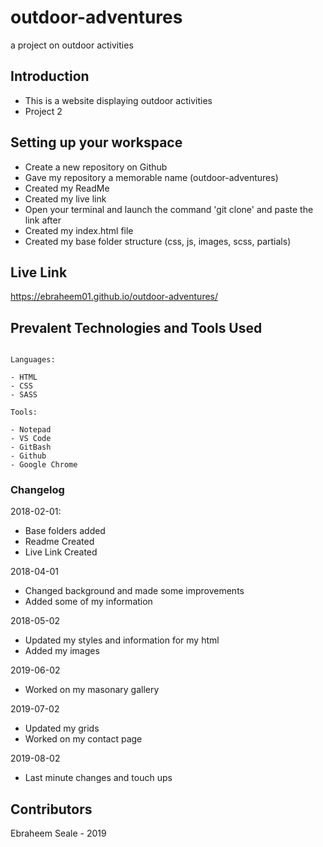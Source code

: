 # outdoor-adventures
a project on outdoor activities

## Introduction 

- This is a website displaying outdoor activities
- Project 2


## Setting up your workspace

- Create a new repository on Github
- Gave my repository a memorable name (outdoor-adventures)
- Created my ReadMe
- Created my live link
- Open your terminal and launch the command 'git clone' and paste the link after
- Created my index.html file 
- Created my base folder structure (css, js, images, scss, partials) 

## Live Link

https://ebraheem01.github.io/outdoor-adventures/

## Prevalent Technologies and Tools Used

```

Languages:

- HTML
- CSS
- SASS
```
```
Tools:

- Notepad
- VS Code
- GitBash
- Github
- Google Chrome

```

### Changelog

2018-02-01:
- Base folders added
- Readme Created
- Live Link Created

2018-04-01
- Changed background and made some improvements
- Added some of my information 

2018-05-02 
- Updated my styles and information for my html
- Added my images

2019-06-02
- Worked on my masonary gallery

2019-07-02 
- Updated my grids
- Worked on my contact page

2019-08-02
- Last minute changes and touch ups

## Contributors

Ebraheem Seale - 2019

